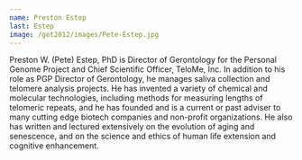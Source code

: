 ```yaml
---
name: Preston Estep
last: Estep
image: /get2012/images/Pete-Estep.jpg
---
```


Preston W. (Pete) Estep, PhD is Director of Gerontology for the Personal Genome Project and Chief Scientific Officer, TeloMe, Inc. In addition to his role as PGP Director of Gerontology, he manages saliva collection and telomere analysis projects. He has invented a variety of chemical and molecular technologies, including methods for measuring lengths of telomeric repeats, and he has founded and is a current or past adviser to many cutting edge biotech companies and non-profit organizations. He also has written and lectured extensively on the evolution of aging and senescence, and on the science and ethics of human life extension and cognitive enhancement.

